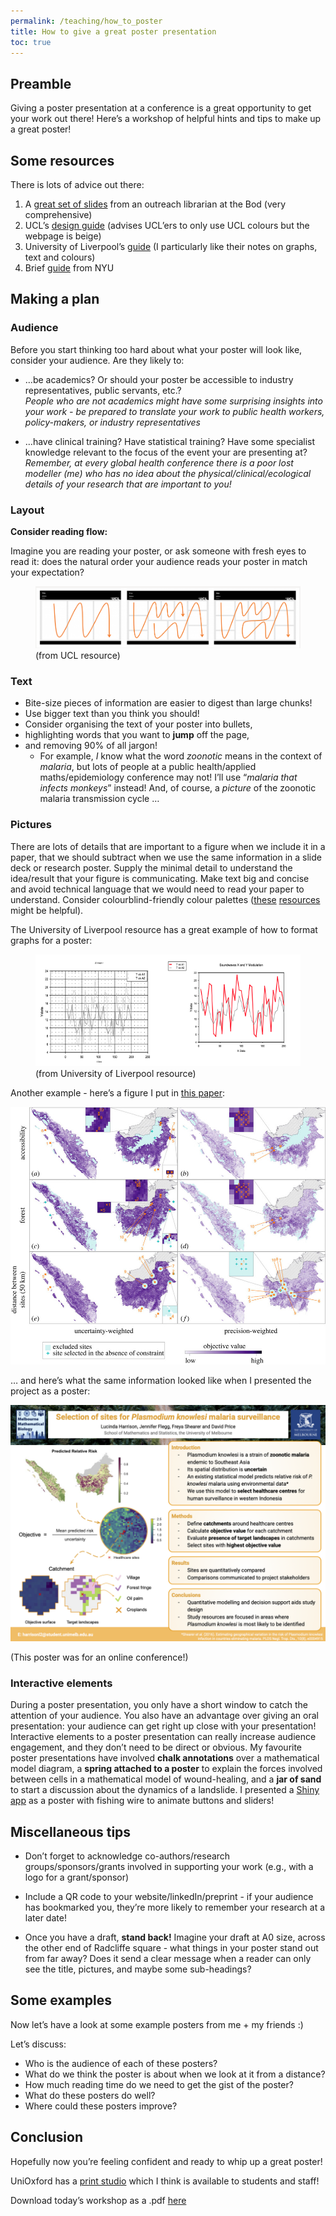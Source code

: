 ```yaml
---
permalink: /teaching/how_to_poster
title: How to give a great poster presentation
toc: true
---
```


<!---Note this will remove itself:-->

## Preamble

Giving a poster presentation at a conference is a great opportunity to
get your work out there! Here’s a workshop of helpful hints and tips to
make up a great poster!

## Some resources

There is lots of advice out there:

1.  A [great set of
    slides](https://www.bodleian.ox.ac.uk/sites/default/files/bodreader/documents/media/iskills-designing-conference-poster.pdf)
    from an outreach librarian at the Bod (very comprehensive)
2.  UCL’s [design
    guide](https://www.ucl.ac.uk/creative-services/printing-services/designing-your-poster)
    (advises UCL’ers to only use UCL colours but the webpage is beige)
3.  University of Liverpool’s
    [guide](https://www.liverpool.ac.uk/media/livacuk/computingservices/printing/making-an-impact-with-your-poster.pdf)
    (I particularly like their notes on graphs, text and colours)
4.  Brief [guide](https://guides.nyu.edu/posters) from NYU

## Making a plan

### Audience

Before you start thinking too hard about what your poster will look
like, consider your audience. Are they likely to:

- …be academics? Or should your poster be accessible to industry
  representatives, public servants, etc.?  
  *People who are not academics might have some surprising insights into
  your work - be prepared to translate your work to public health
  workers, policy-makers, or industry representatives*

- …have clinical training? Have statistical training? Have some
  specialist knowledge relevant to the focus of the event your are
  presenting at?  
  *Remember, at every global health conference there is a poor lost
  modeller (me) who has no idea about the physical/clinical/ecological
  details of your research that are important to you!*

### Layout

**Consider reading flow:**

Imagine you are reading your poster, or ask someone with fresh eyes to
read it: does the natural order your audience reads your poster in match
your expectation?

<figure>
<img src="/_pages/teaching/how_to_poster_files/reading_direction.png"
alt="(from UCL resource)" />
<figcaption aria-hidden="true">(from UCL resource)</figcaption>
</figure>

### Text

- Bite-size pieces of information are easier to digest than large
  chunks!
- Use bigger text than you think you should!
- Consider organising the text of your poster into bullets,
- highlighting words that you want to **jump** off the page,
- and removing 90% of all jargon!
  - For example, *I* know what the word *zoonotic* means in the context
    of *malaria*, but lots of people at a public health/applied
    maths/epidemiology conference may not! I’ll use “*malaria that
    infects monkeys*” instead! And, of course, a *picture* of the
    zoonotic malaria transmission cycle …

### Pictures

There are lots of details that are important to a figure when we include
it in a paper, that we should subtract when we use the same information
in a slide deck or research poster. Supply the minimal detail to
understand the idea/result that your figure is communicating. Make text
big and concise and avoid technical language that we would need to read
your paper to understand. Consider colourblind-friendly colour palettes
([these](https://colorbrewer2.org/#type=sequential&scheme=BuGn&n=3)
[resources](https://colororacle.org) might be helpful).

The University of Liverpool resource has a great example of how to
format graphs for a poster:

<figure>
<img src="/_pages/teaching/how_to_poster_files/graphs.png"
alt="(from University of Liverpool resource)" />
<figcaption aria-hidden="true">(from University of Liverpool
resource)</figcaption>
</figure>

Another example - here’s a figure I put in [this
paper](https://doi.org/10.1098/rsos.230641):

![](/_pages/teaching/how_to_poster_files/rsos230641f04.jpg)

… and here’s what the same information looked like when I presented the
project as a poster:

![](/_pages/teaching/how_to_poster_files/MiM_poster.png)

(This poster was for an online conference!)

### Interactive elements

During a poster presentation, you only have a short window to catch the
attention of your audience. You also have an advantage over giving an
oral presentation: your audience can get right up close with your
presentation! Interactive elements to a poster presentation can really
increase audience engagement, and they don’t need to be direct or
obvious. My favourite poster presentations have involved **chalk
annotations** over a mathematical model diagram, a **spring attached to
a poster** to explain the forces involved between cells in a
mathematical model of wound-healing, and a **jar of sand** to start a
discussion about the dynamics of a landslide. I presented a [Shiny
app](https://lucyharrison.shinyapps.io/pf_drug_resistance_shiny/) as a
poster with fishing wire to animate buttons and sliders!

## Miscellaneous tips

- Don’t forget to acknowledge co-authors/research groups/sponsors/grants
  involved in supporting your work (e.g., with a logo for a
  grant/sponsor)

- Include a QR code to your website/linkedIn/preprint - if your audience
  has bookmarked you, they’re more likely to remember your research at a
  later date!

- Once you have a draft, **stand back!** Imagine your draft at A0 size,
  across the other end of Radcliffe square - what things in your poster
  stand out from far away? Does it send a clear message when a reader
  can only see the title, pictures, and maybe some sub-headings?

## Some examples

Now let’s have a look at some example posters from me + my friends :)

Let’s discuss:

- Who is the audience of each of these posters?
- What do we think the poster is about when we look at it from a
  distance?
- How much reading time do we need to get the gist of the poster?
- What do these posters do well?
- Where could these posters improve?

## Conclusion

Hopefully now you’re feeling confident and ready to whip up a great
poster!

UniOxford has a [print
studio](https://estates.admin.ox.ac.uk/print-studio) which I think is
available to students and staff!

Download today’s workshop as a .pdf
[here](/_pages/teaching/how_to_poster_files/how_to_poster_to_pdf.pdf)
